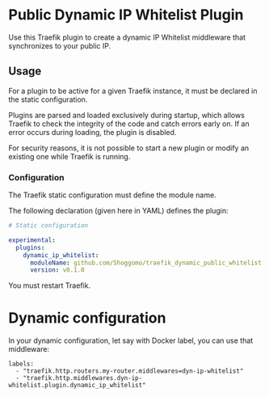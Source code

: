 
# Public Dynamic IP Whitelist Plugin

Use this Traefik plugin to create a dynamic IP Whitelist middleware that synchronizes to your public IP.

## Usage

For a plugin to be active for a given Traefik instance, it must be declared in the static configuration.

Plugins are parsed and loaded exclusively during startup, which allows Traefik to check the integrity of the code and catch errors early on.
If an error occurs during loading, the plugin is disabled.

For security reasons, it is not possible to start a new plugin or modify an existing one while Traefik is running.

### Configuration

The Traefik static configuration must define the module name.

The following declaration (given here in YAML) defines the plugin:

```yaml
# Static configuration

experimental:
  plugins:
    dynamic_ip_whitelist:
      moduleName: github.com/Shoggomo/traefik_dynamic_public_whitelist
      version: v0.1.0
```


You must restart Traefik.

# Dynamic configuration

In your dynamic configuration, let say with Docker label, you can use that middleware:

```
labels:
  - "traefik.http.routers.my-router.middlewares=dyn-ip-whitelist"
  - "traefik.http.middlewares.dyn-ip-whitelist.plugin.dynamic_ip_whitelist"
```

